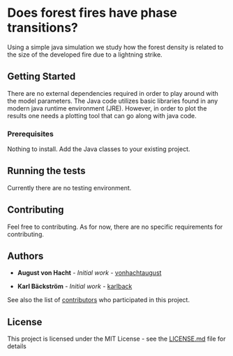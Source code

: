 # Does forest fires have phase transitions?

Using a simple java simulation we study how the forest density is related to the size of the developed fire due to a lightning strike.

## Getting Started

There are no external dependencies required in order to play around with the model parameters. The Java code utilizes basic libraries found in any modern java runtime environment (JRE). However, in order to plot the results one needs a plotting tool that can go along with java code.

### Prerequisites

Nothing to install. Add the Java classes to your existing project.

## Running the tests

Currently there are no testing environment.
## Contributing

Feel free to contributing. As for now, there are no specific requirements for contributing.

## Authors

* **August von Hacht** - *Initial work* - [vonhachtaugust](https://github.com/vonhachtaugust)

* **Karl Bäckström** - *Initial work* - [karlback](https://github.com/karlback)

See also the list of [contributors](https://github.com/your/project/contributors) who participated in this project.

## License

This project is licensed under the MIT License - see the [LICENSE.md](LICENSE.md) file for details
